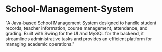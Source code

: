 # School-Management-System
"A Java-based School Management System designed to handle student records, teacher information, course management, attendance, and grading. Built with Swing for the UI and MySQL for the backend, it streamlines administrative tasks and provides an efficient platform for managing academic operations."
